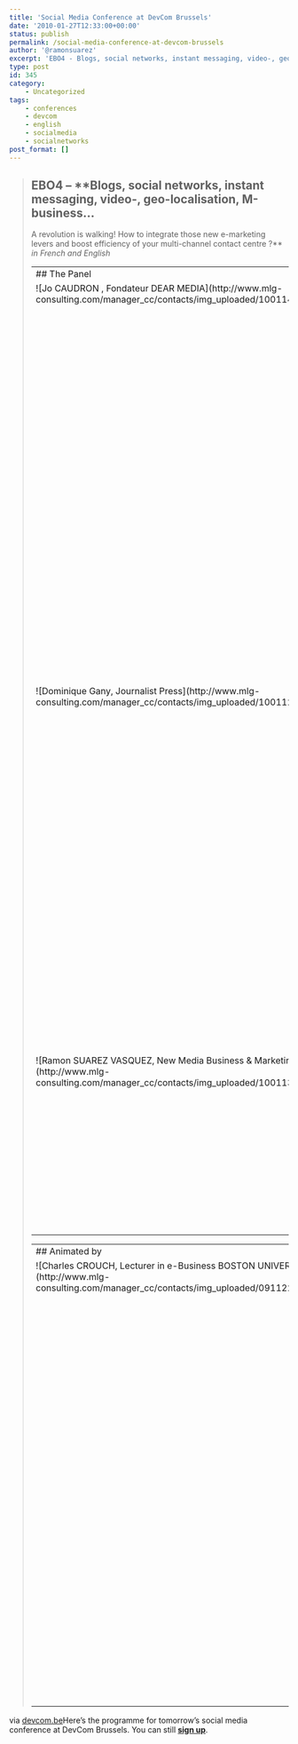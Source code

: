 ```yaml
---
title: 'Social Media Conference at DevCom Brussels'
date: '2010-01-27T12:33:00+00:00'
status: publish
permalink: /social-media-conference-at-devcom-brussels
author: '@ramonsuarez'
excerpt: 'EBO4 - Blogs, social networks, instant messaging, video-, geo-localisation, M-business... A revolution is walking! How to integrate those new e-marketing levers and boost efficiency of your multi-channel contact centre ? in French and English The ...'
type: post
id: 345
category:
    - Uncategorized
tags:
    - conferences
    - devcom
    - english
    - socialmedia
    - socialnetworks
post_format: []
---
```

> ## EBO4 – **Blogs, social networks, instant messaging, video-, geo-localisation, M-business…  
> A revolution is walking! How to integrate those new e-marketing levers and boost efficiency of your multi-channel contact centre ?** *in French and English*
> 
> 
> <table border="0"><tbody><tr><td colspan="4">## The Panel
> 
> </td></tr><tr><td valign="top">![Jo CAUDRON , Fondateur DEAR MEDIA](http://www.mlg-consulting.com/manager_cc/contacts/img_uploaded/100114092411_joc.jpg)</td><td class="txt" valign="top">**Jo CAUDRON**   
> Fondateur DEAR MEDIA</td><td valign="top">![Jean Michel FLAMANT, Pr&eacute;sident IDEES 3COM SAS](http://www.mlg-consulting.com/manager_cc/contacts/img_uploaded/thmb_090407230331_maphoto.jpg)</td><td class="txt" valign="top">**Jean Michel FLAMANT**  
> Président IDEES 3COM SAS  
> Après 10 ans comme directeur de projets dans le domaine du multimedia puis dans la grande distribution, Jean-Michel Flamant crée Idées-3com SAS en 2006. Idées-3com est est reconnue comme spécialiste dans la création d’outils d’aide à la vente sur les sites de E Commerce et dans les Serious Games.</td></tr><tr><td valign="top">![Dominique Gany, Journalist Press](http://www.mlg-consulting.com/manager_cc/contacts/img_uploaded/100112101221_dominique_gany.jpg)</td><td class="txt" valign="top">**Dominique Gany**  
> Journalist Press</td><td valign="top">![Pierre LELONG, Manager de projets innovants, Consultant e-commerce Technofutur TIC](http://www.mlg-consulting.com/manager_cc/contacts/img_uploaded/thmb_090309094006_plcolloque.gif)</td><td class="txt" valign="top">**Pierre LELONG**  
> Manager de projets innovants, Consultant e-commerce Technofutur TIC  
> Expert Web  
> Initiateur de programmes publics TIC  
> Créateur et coordinateur du PR&amp;D  
> Organisateur de Solutions Business, des Rewics, de la Semaine Numérique  
> Auditeur e-business près la Région wallonne  
> Conférencier et chargé de cours universitaire</td></tr><tr><td valign="top">![Ramon SUAREZ VASQUEZ, New Media Business & Marketing Consultant CLEVERWOOD](http://www.mlg-consulting.com/manager_cc/contacts/img_uploaded/100113114614_ramon.jpg)</td><td class="txt" valign="top">[**Ramon SUAREZ VASQUEZ**](http://twitter.com/ramonsuarez "Ramon's Twitter")  
> New Media Business &amp; Marketing Consultant CLEVERWOOD  
> Ramón Suárez is a new media business and marketing consultant passionate about internet and mobile communications. With more than 10 years of experience, he helps clients find and implement the best solution to reach their strategic business goals.</td></tr></tbody></table>
> 
> <table border="0"><tbody><tr><td colspan="4">## Animated by
> 
> </td></tr><tr><td valign="top">![Charles CROUCH, Lecturer in e-Business BOSTON UNIVERSITY](http://www.mlg-consulting.com/manager_cc/contacts/img_uploaded/091122191143_crouch.jpg)</td><td class="txt" valign="top">**Charles CROUCH**  
> Lecturer in e-Business BOSTON UNIVERSITY  
> Charles presents lively, interactive courses, seminars and workshops to help people better understand and use the Internet in business and in their daily lives. Whether teaching in the classroom, presenting at a congress, or working directly with companies on a project, he focuses on giving practical information which people can use to improve their own online performance.</td></tr></tbody></table>

via [devcom.be](http://www.devcom.be/conferences_content/155032/blogs-social-networks-instant-messaging-video-geo-localisation-m-business-a-revolution-is-walking-how-to-integrate-those-new-e-marketing-levers-and-boost-efficiency-of-your-multi-channel-contact-centre-in-french-and-english.html)</div>Here’s the programme for tomorrow’s social media conference at DevCom Brussels. You can still **[sign up](http://www.devcom.be/panier/INSCR_index.php?id_event=691)**.

</div>